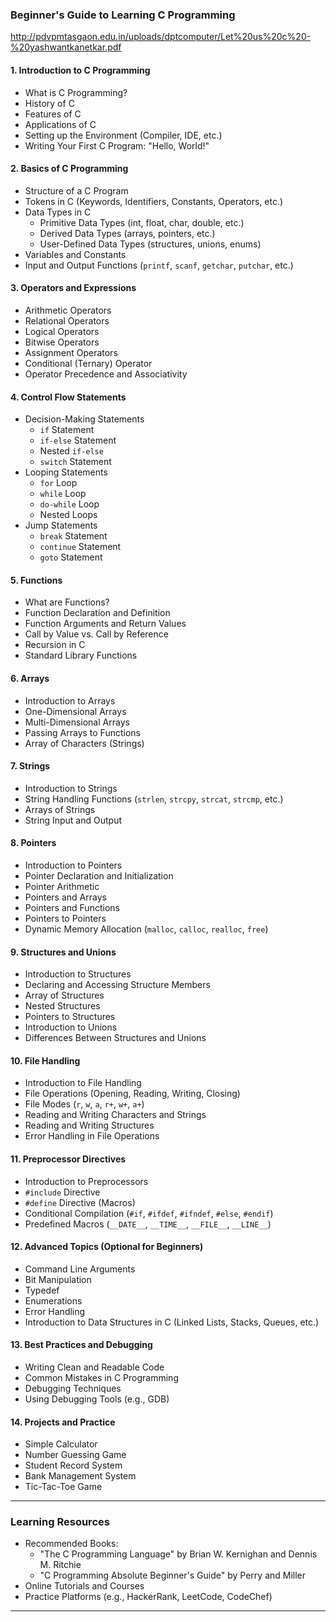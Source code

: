 
### **Beginner's Guide to Learning C Programming**

http://pdvpmtasgaon.edu.in/uploads/dptcomputer/Let%20us%20c%20-%20yashwantkanetkar.pdf

#### **1. Introduction to C Programming**
   - What is C Programming?
   - History of C
   - Features of C
   - Applications of C
   - Setting up the Environment (Compiler, IDE, etc.)
   - Writing Your First C Program: "Hello, World!"

#### **2. Basics of C Programming**
   - Structure of a C Program
   - Tokens in C (Keywords, Identifiers, Constants, Operators, etc.)
   - Data Types in C
     - Primitive Data Types (int, float, char, double, etc.)
     - Derived Data Types (arrays, pointers, etc.)
     - User-Defined Data Types (structures, unions, enums)
   - Variables and Constants
   - Input and Output Functions (`printf`, `scanf`, `getchar`, `putchar`, etc.)

#### **3. Operators and Expressions**
   - Arithmetic Operators
   - Relational Operators
   - Logical Operators
   - Bitwise Operators
   - Assignment Operators
   - Conditional (Ternary) Operator
   - Operator Precedence and Associativity

#### **4. Control Flow Statements**
   - Decision-Making Statements
     - `if` Statement
     - `if-else` Statement
     - Nested `if-else`
     - `switch` Statement
   - Looping Statements
     - `for` Loop
     - `while` Loop
     - `do-while` Loop
     - Nested Loops
   - Jump Statements
     - `break` Statement
     - `continue` Statement
     - `goto` Statement

#### **5. Functions**
   - What are Functions?
   - Function Declaration and Definition
   - Function Arguments and Return Values
   - Call by Value vs. Call by Reference
   - Recursion in C
   - Standard Library Functions

#### **6. Arrays**
   - Introduction to Arrays
   - One-Dimensional Arrays
   - Multi-Dimensional Arrays
   - Passing Arrays to Functions
   - Array of Characters (Strings)

#### **7. Strings**
   - Introduction to Strings
   - String Handling Functions (`strlen`, `strcpy`, `strcat`, `strcmp`, etc.)
   - Arrays of Strings
   - String Input and Output

#### **8. Pointers**
   - Introduction to Pointers
   - Pointer Declaration and Initialization
   - Pointer Arithmetic
   - Pointers and Arrays
   - Pointers and Functions
   - Pointers to Pointers
   - Dynamic Memory Allocation (`malloc`, `calloc`, `realloc`, `free`)

#### **9. Structures and Unions**
   - Introduction to Structures
   - Declaring and Accessing Structure Members
   - Array of Structures
   - Nested Structures
   - Pointers to Structures
   - Introduction to Unions
   - Differences Between Structures and Unions

#### **10. File Handling**
   - Introduction to File Handling
   - File Operations (Opening, Reading, Writing, Closing)
   - File Modes (`r`, `w`, `a`, `r+`, `w+`, `a+`)
   - Reading and Writing Characters and Strings
   - Reading and Writing Structures
   - Error Handling in File Operations

#### **11. Preprocessor Directives**
   - Introduction to Preprocessors
   - `#include` Directive
   - `#define` Directive (Macros)
   - Conditional Compilation (`#if`, `#ifdef`, `#ifndef`, `#else`, `#endif`)
   - Predefined Macros (`__DATE__`, `__TIME__`, `__FILE__`, `__LINE__`)

#### **12. Advanced Topics (Optional for Beginners)**
   - Command Line Arguments
   - Bit Manipulation
   - Typedef
   - Enumerations
   - Error Handling
   - Introduction to Data Structures in C (Linked Lists, Stacks, Queues, etc.)

#### **13. Best Practices and Debugging**
   - Writing Clean and Readable Code
   - Common Mistakes in C Programming
   - Debugging Techniques
   - Using Debugging Tools (e.g., GDB)

#### **14. Projects and Practice**
   - Simple Calculator
   - Number Guessing Game
   - Student Record System
   - Bank Management System
   - Tic-Tac-Toe Game

---

### **Learning Resources**
   - Recommended Books:
     - "The C Programming Language" by Brian W. Kernighan and Dennis M. Ritchie
     - "C Programming Absolute Beginner's Guide" by Perry and Miller
   - Online Tutorials and Courses
   - Practice Platforms (e.g., HackerRank, LeetCode, CodeChef)

---
